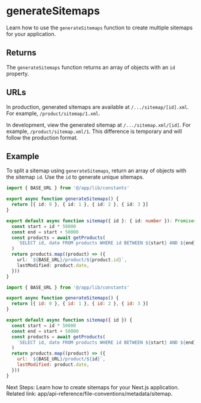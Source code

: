 # generateSitemaps

Learn how to use the `generateSitemaps` function to create multiple sitemaps for your application.

## Returns

The `generateSitemaps` function returns an array of objects with an `id` property.

## URLs

In production, generated sitemaps are available at `/.../sitemap/[id].xml`. For example, `/product/sitemap/1.xml`.

In development, view the generated sitemap at `/.../sitemap.xml/[id]`. For example, `/product/sitemap.xml/1`. This difference is temporary and will follow the production format.

## Example

To split a sitemap using `generateSitemaps`, return an array of objects with the sitemap `id`. Use the `id` to generate unique sitemaps.

```ts
import { BASE_URL } from '@/app/lib/constants'

export async function generateSitemaps() {
  return [{ id: 0 }, { id: 1 }, { id: 2 }, { id: 3 }]
}

export default async function sitemap({ id }: { id: number }): Promise<MetadataRoute.Sitemap> {
  const start = id * 50000
  const end = start + 50000
  const products = await getProducts(
    `SELECT id, date FROM products WHERE id BETWEEN ${start} AND ${end}`
  )
  return products.map((product) => ({
    url: `${BASE_URL}/product/${product.id}`,
    lastModified: product.date,
  }))
}
```

```js
import { BASE_URL } from '@/app/lib/constants'

export async function generateSitemaps() {
  return [{ id: 0 }, { id: 1 }, { id: 2 }, { id: 3 }]
}

export default async function sitemap({ id }) {
  const start = id * 50000
  const end = start + 50000
  const products = await getProducts(
    `SELECT id, date FROM products WHERE id BETWEEN ${start} AND ${end}`
  )
  return products.map((product) => ({
    url: `${BASE_URL}/product/${id}`,
    lastModified: product.date,
  }))
}
```

Next Steps: Learn how to create sitemaps for your Next.js application. Related link: app/api-reference/file-conventions/metadata/sitemap.